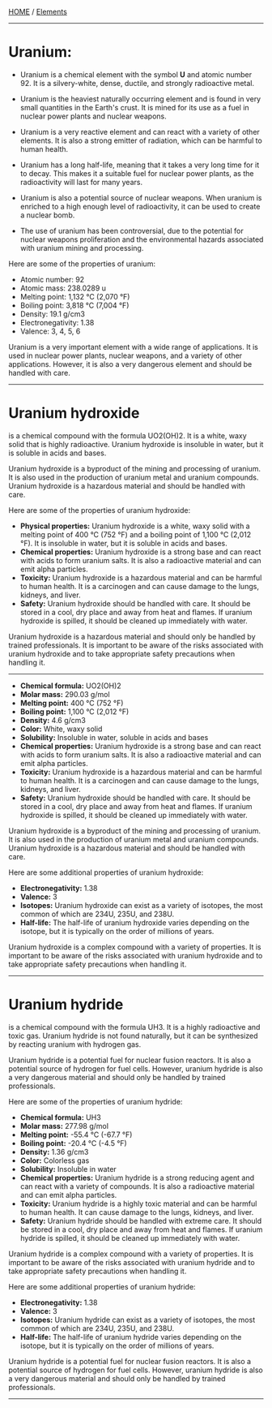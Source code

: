 [HOME](/README.md)  / [Elements](/assets/docs/earth/elements/formation/readme.md)    

-----------------------------

# Uranium:

* Uranium is a chemical element with the symbol **U** and atomic number 92. It is a silvery-white, dense, ductile, and strongly radioactive metal.

* Uranium is the heaviest naturally occurring element and is found in very small quantities in the Earth's crust. It is mined for its use as a fuel in nuclear power plants and nuclear weapons.
* Uranium is a very reactive element and can react with a variety of other elements. It is also a strong emitter of radiation, which can be harmful to human health.
* Uranium has a long half-life, meaning that it takes a very long time for it to decay. This makes it a suitable fuel for nuclear power plants, as the radioactivity will last for many years.
* Uranium is also a potential source of nuclear weapons. When uranium is enriched to a high enough level of radioactivity, it can be used to create a nuclear bomb.
* The use of uranium has been controversial, due to the potential for nuclear weapons proliferation and the environmental hazards associated with uranium mining and processing.

Here are some of the properties of uranium:

* Atomic number: 92
* Atomic mass: 238.0289 u
* Melting point: 1,132 °C (2,070 °F)
* Boiling point: 3,818 °C (7,004 °F)
* Density: 19.1 g/cm3
* Electronegativity: 1.38
* Valence: 3, 4, 5, 6

Uranium is a very important element with a wide range of applications. It is used in nuclear power plants, nuclear weapons, and a variety of other applications. However, it is also a very dangerous element and should be handled with care.

---------------------------

# Uranium hydroxide   

is a chemical compound with the formula UO2(OH)2. It is a white, waxy solid that is highly radioactive. Uranium hydroxide is insoluble in water, but it is soluble in acids and bases.

Uranium hydroxide is a byproduct of the mining and processing of uranium. It is also used in the production of uranium metal and uranium compounds. Uranium hydroxide is a hazardous material and should be handled with care.

Here are some of the properties of uranium hydroxide:

* **Physical properties:** Uranium hydroxide is a white, waxy solid with a melting point of 400 °C (752 °F) and a boiling point of 1,100 °C (2,012 °F). It is insoluble in water, but it is soluble in acids and bases.
* **Chemical properties:** Uranium hydroxide is a strong base and can react with acids to form uranium salts. It is also a radioactive material and can emit alpha particles.
* **Toxicity:** Uranium hydroxide is a hazardous material and can be harmful to human health. It is a carcinogen and can cause damage to the lungs, kidneys, and liver.
* **Safety:** Uranium hydroxide should be handled with care. It should be stored in a cool, dry place and away from heat and flames. If uranium hydroxide is spilled, it should be cleaned up immediately with water.

Uranium hydroxide is a hazardous material and should only be handled by trained professionals. It is important to be aware of the risks associated with uranium hydroxide and to take appropriate safety precautions when handling it.   

----------------------------    

* **Chemical formula:** UO2(OH)2
* **Molar mass:** 290.03 g/mol
* **Melting point:** 400 °C (752 °F)
* **Boiling point:** 1,100 °C (2,012 °F)
* **Density:** 4.6 g/cm3
* **Color:** White, waxy solid
* **Solubility:** Insoluble in water, soluble in acids and bases
* **Chemical properties:** Uranium hydroxide is a strong base and can react with acids to form uranium salts. It is also a radioactive material and can emit alpha particles.
* **Toxicity:** Uranium hydroxide is a hazardous material and can be harmful to human health. It is a carcinogen and can cause damage to the lungs, kidneys, and liver.
* **Safety:** Uranium hydroxide should be handled with care. It should be stored in a cool, dry place and away from heat and flames. If uranium hydroxide is spilled, it should be cleaned up immediately with water.

Uranium hydroxide is a byproduct of the mining and processing of uranium. It is also used in the production of uranium metal and uranium compounds. Uranium hydroxide is a hazardous material and should be handled with care.

Here are some additional properties of uranium hydroxide:

* **Electronegativity:** 1.38
* **Valence:** 3
* **Isotopes:** Uranium hydroxide can exist as a variety of isotopes, the most common of which are 234U, 235U, and 238U.
* **Half-life:** The half-life of uranium hydroxide varies depending on the isotope, but it is typically on the order of millions of years.

Uranium hydroxide is a complex compound with a variety of properties. It is important to be aware of the risks associated with uranium hydroxide and to take appropriate safety precautions when handling it.   

-------------------------     

# Uranium hydride  

is a chemical compound with the formula UH3. It is a highly radioactive and toxic gas. Uranium hydride is not found naturally, but it can be synthesized by reacting uranium with hydrogen gas.

Uranium hydride is a potential fuel for nuclear fusion reactors. It is also a potential source of hydrogen for fuel cells. However, uranium hydride is also a very dangerous material and should only be handled by trained professionals.

Here are some of the properties of uranium hydride:

* **Chemical formula:** UH3
* **Molar mass:** 277.98 g/mol
* **Melting point:** -55.4 °C (-67.7 °F)
* **Boiling point:** -20.4 °C (-4.5 °F)
* **Density:** 1.36 g/cm3
* **Color:** Colorless gas
* **Solubility:** Insoluble in water
* **Chemical properties:** Uranium hydride is a strong reducing agent and can react with a variety of compounds. It is also a radioactive material and can emit alpha particles.
* **Toxicity:** Uranium hydride is a highly toxic material and can be harmful to human health. It can cause damage to the lungs, kidneys, and liver.
* **Safety:** Uranium hydride should be handled with extreme care. It should be stored in a cool, dry place and away from heat and flames. If uranium hydride is spilled, it should be cleaned up immediately with water.

Uranium hydride is a complex compound with a variety of properties. It is important to be aware of the risks associated with uranium hydride and to take appropriate safety precautions when handling it.

Here are some additional properties of uranium hydride:

* **Electronegativity:** 1.38
* **Valence:** 3
* **Isotopes:** Uranium hydride can exist as a variety of isotopes, the most common of which are 234U, 235U, and 238U.
* **Half-life:** The half-life of uranium hydride varies depending on the isotope, but it is typically on the order of millions of years.

Uranium hydride is a potential fuel for nuclear fusion reactors. It is also a potential source of hydrogen for fuel cells. However, uranium hydride is also a very dangerous material and should only be handled by trained professionals.   

----------------------------
